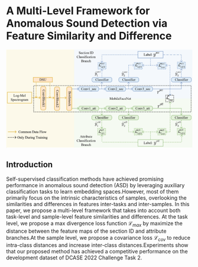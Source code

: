 # A Multi-Level Framework for Anomalous Sound Detection via Feature Similarity and Difference
<img src="./overall.png">

## Introduction

Self-supervised classification methods have achieved promising performance in anomalous sound detection (ASD) by leveraging auxiliary classification tasks to learn embedding spaces.However, most of them primarily focus on the intrinsic characteristics of samples, overlooking the similarities and differences in features inter-tasks and inter-samples. In this paper, we propose a multi-level framework that takes into account both task-level and sample-level feature similarities and differences. At the task level, we propose a max divergence loss function $\mathcal{L}_{max}$ by maximize the distance between the feature maps of the section ID and attribute branches.At the sample level, we propose a covariance loss $\mathcal{L}_{cov}$ to reduce intra-class distances and increase inter-class distances.Experiments show that our proposed method has achieved a competitive performance on the development dataset of DCASE 2022 Challenge Task 2. 

